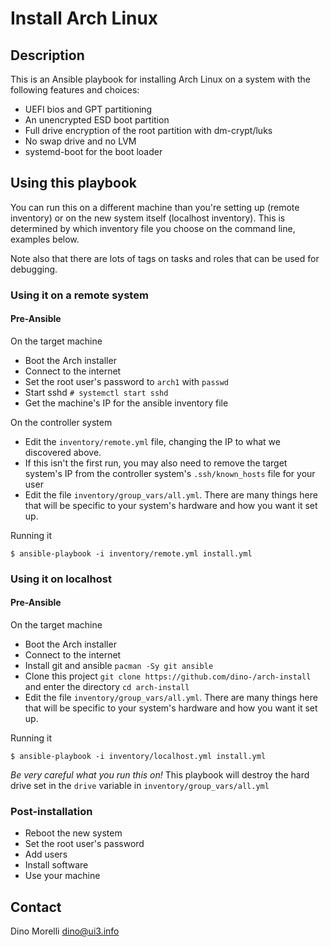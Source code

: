 # Install Arch Linux

## Description

This is an Ansible playbook for installing Arch Linux on a system with the
following features and choices:

- UEFI bios and GPT partitioning
- An unencrypted ESD boot partition
- Full drive encryption of the root partition with dm-crypt/luks
- No swap drive and no LVM
- systemd-boot for the boot loader


## Using this playbook

You can run this on a different machine than you're setting up (remote
inventory) or on the new system itself (localhost inventory). This is
determined by which inventory file you choose on the command line, examples
below.

Note also that there are lots of tags on tasks and roles that can be used for
debugging.

### Using it on a remote system

#### Pre-Ansible

On the target machine

- Boot the Arch installer
- Connect to the internet
- Set the root user's password to `arch1` with `passwd`
- Start sshd `# systemctl start sshd`
- Get the machine's IP for the ansible inventory file

On the controller system

- Edit the `inventory/remote.yml` file, changing the IP to what we discovered
  above.
- If this isn't the first run, you may also need to remove the target system's
  IP from the controller system's `.ssh/known_hosts` file for your user
- Edit the file `inventory/group_vars/all.yml`. There are many things here that
  will be specific to your system's hardware and how you want it set up.

Running it

    $ ansible-playbook -i inventory/remote.yml install.yml

### Using it on localhost

#### Pre-Ansible

On the target machine

- Boot the Arch installer
- Connect to the internet
- Install git and ansible `pacman -Sy git ansible`
- Clone this project `git clone https://github.com/dino-/arch-install` and
  enter the directory `cd arch-install`
- Edit the file `inventory/group_vars/all.yml`. There are many things here that
  will be specific to your system's hardware and how you want it set up.

Running it

    $ ansible-playbook -i inventory/localhost.yml install.yml

*Be very careful what you run this on!* This playbook will destroy the hard
drive set in the `drive` variable in `inventory/group_vars/all.yml`

### Post-installation

- Reboot the new system
- Set the root user's password
- Add users
- Install software
- Use your machine


## Contact

Dino Morelli <dino@ui3.info>
